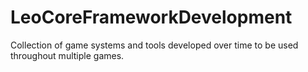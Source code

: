 # LeoCoreFrameworkDevelopment
 Collection of game systems and tools developed over time to be used throughout multiple games.
